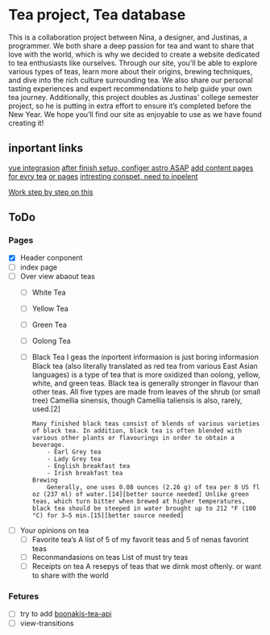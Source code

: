 # Tea project, Tea database

This is a collaboration project between Nina, a designer, and Justinas, a programmer. We both share a deep passion for tea and want to share that love with the world, which is why we decided to create a website dedicated to tea enthusiasts like ourselves. Through our site, you'll be able to explore various types of teas, learn more about their origins, brewing techniques, and dive into the rich culture surrounding tea. We also share our personal tasting experiences and expert recommendations to help guide your own tea journey. Additionally, this project doubles as Justinas' college semester project, so he is putting in extra effort to ensure it’s completed before the New Year. We hope you’ll find our site as enjoyable to use as we have found creating it!

## inportant links

[vue integrasion](https://docs.astro.build/en/guides/integrations-guide/vue/)
[after finish setuo, configer astro ASAP](https://docs.astro.build/en/reference/configuration-reference/)
[add content pages for evry tea](https://docs.astro.build/en/guides/content-collections/)
[or pages](https://docs.astro.build/en/basics/astro-pages/)
[intresting conspet, need to inpelent](https://docs.astro.build/en/guides/view-transitions/)

[Work step by step on this](https://docs.astro.build/en/tutorial/2-pages/)

## ToDo

### Pages

- [x] Header conponent
- [ ] index page
- [ ] Over view abaout teas
  - [ ] White Tea
  - [ ] Yellow Tea
  - [ ] Green Tea
  - [ ] Oolong Tea
  - [ ] Black Tea
    I geas the inportent informasion is just boring informasion
        Black tea (also literally translated as red tea from various East Asian languages) is a type of tea that is more oxidized than oolong, yellow, white, and green teas. Black tea is generally stronger in flavour than other teas. All five types are made from leaves of the shrub (or small tree) Camellia sinensis, though Camellia taliensis is also, rarely, used.[2]

        Many finished black teas consist of blends of various varieties of black tea. In addition, black tea is often blended with various other plants or flavourings in order to obtain a beverage. 
            - Earl Grey tea
            - Lady Grey tea
            - English breakfast tea
            - Irish breakfast tea
        Brewing
            Generally, one uses 0.08 ounces (2.26 g) of tea per 8 US fl oz (237 ml) of water.[14][better source needed] Unlike green teas, which turn bitter when brewed at higher temperatures, black tea should be steeped in water brought up to 212 °F (100 °C) for 3–5 min.[15][better source needed]
- [ ] Your opinions on tea
  - [ ] Favorite tea’s
    A list of 5 of my favorit teas and 5 of nenas favorint teas
  - [ ] Reconmandasions on teas
    List of must try teas
  - [ ] Receipts on tea
    A resepys of teas that we dirnk most oftenly. or want to share with the world

### Fetures

- [ ] try to add [boonakis-tea-api](https://github.com/boonaki/boonakis-tea-api)
- [ ] view-transitions
